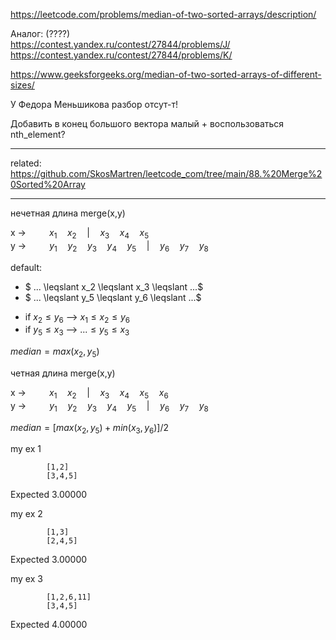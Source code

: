 https://leetcode.com/problems/median-of-two-sorted-arrays/description/

Аналог: (????)  
https://contest.yandex.ru/contest/27844/problems/J/  
https://contest.yandex.ru/contest/27844/problems/K/  

https://www.geeksforgeeks.org/median-of-two-sorted-arrays-of-different-sizes/

У Федора Меньшикова разбор отсут-т!

Добавить в конец большого вектора малый + воспользоваться nth_element?

___________

related: https://github.com/SkosMartren/leetcode_com/tree/main/88.%20Merge%20Sorted%20Array

___

нечетная длина merge(x,y)

x  $\to \quad \quad$  $x_1  \quad  x_2 \quad | \quad x_3 \quad x_4 \quad x_5$  <br>
y  $\to \quad \quad$  $y_1  \quad y_2 \quad y_3 \quad y_4 \quad y_5 \quad | \quad y_6  \quad y_7 \quad y_8$ 

default:
- $ ... \leqslant x_2 \leqslant x_3 \leqslant ...$
- $ ... \leqslant y_5 \leqslant y_6 \leqslant ...$

* if $x_2 \leqslant y_6$ --> $x_1 \leqslant x_2 \leqslant y_6$
* if $y_5 \leqslant x_3$ -->  $... \leqslant y_5 \leqslant x_3$

$median = max(x_2, y_5)$

четная длина merge(x,y)

x  $\to \quad \quad$  $x_1  \quad  x_2 \quad | \quad x_3 \quad x_4 \quad x_5 \quad x_6$ <br>
y  $\to \quad \quad$  $y_1  \quad y_2 \quad y_3 \quad y_4 \quad y_5 \quad | \quad y_6  \quad y_7 \quad y_8$ 

$median = [max(x_2, y_5) + min(x_3, y_6) ] / 2$

my ex 1

            [1,2]
            [3,4,5]

Expected 3.00000

my ex 2

            [1,3]
            [2,4,5]

Expected 3.00000

my ex 3

            [1,2,6,11]
            [3,4,5]

Expected 4.00000
